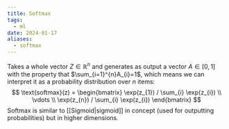 ```yaml
---
title: Softmax
tags:
  - ml
date: 2024-01-17
aliases:
  - softmax
---
```

Takes a whole vector $Z \in \mathbb{R}^{n}$ and generates as output a vector $A \in [0, 1]$  with the property that $\sum_{i=1}^{n}A_{i}=1$, which means we can interpret it as a probability distribution over $n$ items:
$$
\text{softmax}(z) = \begin{bmatrix}
\exp(z_{1}) / \sum_{i} \exp(z_{i}) \\
\vdots \\
\exp(z_{n}) / \sum_{i} \exp(z_{i}) 
\end{bmatrix}
$$
Softmax is similar to [[Sigmoid|sigmoid]] in concept (used for outputting probabilities) but in higher dimensions.